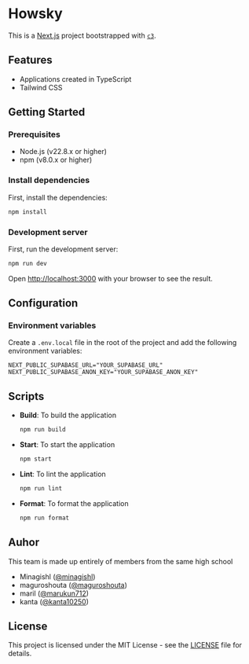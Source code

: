 # Howsky

This is a [Next.js](https://nextjs.org/) project bootstrapped with [`c3`](https://developers.cloudflare.com/pages/get-started/c3).

## Features

- Applications created in TypeScript
- Tailwind CSS

## Getting Started

### Prerequisites

- Node.js (v22.8.x or higher)
- npm (v8.0.x or higher)

### Install dependencies

First, install the dependencies:

```bash
npm install
```

### Development server

First, run the development server:

```bash
npm run dev
```

Open [http://localhost:3000](http://localhost:3000) with your browser to see the result.

## Configuration

### Environment variables

Create a `.env.local` file in the root of the project and add the following environment variables:

```
NEXT_PUBLIC_SUPABASE_URL="YOUR_SUPABASE_URL"
NEXT_PUBLIC_SUPABASE_ANON_KEY="YOUR_SUPABASE_ANON_KEY"
```

## Scripts

- **Build**: To build the application
    ```bash
    npm run build
    ```

- **Start**: To start the application
    ```bash
    npm start
    ```

- **Lint**: To lint the application
    ```bash
    npm run lint
    ```

- **Format**: To format the application
    ```bash
    npm run format
    ```

## Auhor

This team is made up entirely of members from the same high school

- Minagishl ([@minagishl](https://github.com/minagishl))
- maguroshouta ([@maguroshouta](https://github.com/maguroshouta))
- maril ([@marukun712](https://github.com/marukun712))
- kanta ([@kanta10250](https://github.com/kanta10250))

## License

This project is licensed under the MIT License - see the [LICENSE](LICENSE) file for details.
